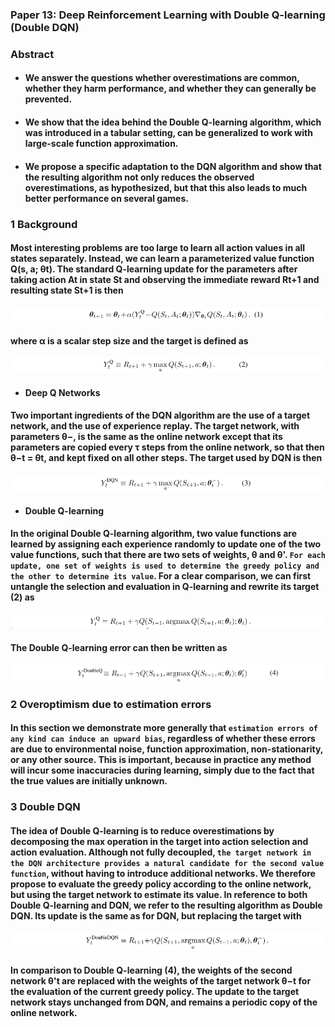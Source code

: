 ### Paper 13: Deep Reinforcement Learning with Double Q-learning (Double DQN)

### Abstract

- #### We answer the questions whether overestimations are common, whether they harm performance, and whether they can generally be prevented.


- #### We show that the idea behind the Double Q-learning algorithm, which was introduced in a tabular setting, can be generalized to work with large-scale function approximation.

- #### We propose a specific adaptation to the DQN algorithm and show that the resulting algorithm not only reduces the observed overestimations, as hypothesized, but that this also leads to much better performance on several games.


### 1 Background

#### Most interesting problems are too large to learn all action values in all states separately. Instead, we can learn a parameterized value function Q(s, a; θt). The standard Q-learning update for the parameters after taking action At in state St and observing the immediate reward Rt+1 and resulting state St+1 is then

<p align="center">
<img src="/images/460.png"><br/>
</p>

#### where α is a scalar step size and the target is defined as

<p align="center">
<img src="/images/461.png"><br/>
</p>

- #### Deep Q Networks


#### Two important ingredients of the DQN algorithm are the use of a target network, and the use of experience replay. The target network, with parameters θ−, is the same as the online network except that its parameters are copied every τ steps from the online network, so that then θ−t = θt, and kept fixed on all other steps. The target used by DQN is then

<p align="center">
<img src="/images/462.png"><br/>
</p>

- #### Double Q-learning

#### In the original Double Q-learning algorithm, two value functions are learned by assigning each experience randomly to update one of the two value functions, such that there are two sets of weights, θ and θ'. `For each update, one set of weights is used to determine the greedy policy and the other to determine its value`. For a clear comparison, we can first untangle the selection and evaluation in Q-learning and rewrite its target (2) as

<p align="center">
<img src="/images/463.png"><br/>
</p>

#### The Double Q-learning error can then be written as

<p align="center">
<img src="/images/464.png"><br/>
</p>

### 2 Overoptimism due to estimation errors

#### In this section we demonstrate more generally that `estimation errors of any kind can induce an upward bias`, regardless of whether these errors are due to environmental noise, function approximation, non-stationarity, or any other source. This is important, because in practice any method will incur some inaccuracies during learning, simply due to the fact that the true values are initially unknown.

### 3 Double DQN

#### The idea of Double Q-learning is to reduce overestimations by decomposing the max operation in the target into action selection and action evaluation. Although not fully decoupled, `the target network in the DQN architecture provides a natural candidate for the second value function`, without having to introduce additional networks. We therefore propose to evaluate the greedy policy according to the online network, but using the target network to estimate its value. In reference to both Double Q-learning and DQN, we refer to the resulting algorithm as Double DQN. Its update is the same as for DQN, but replacing the target with

<p align="center">
<img src="/images/465.png"><br/>
</p>

#### In comparison to Double Q-learning (4), the weights of the second network θ't are replaced with the weights of the target network θ−t for the evaluation of the current greedy policy. The update to the target network stays unchanged from DQN, and remains a periodic copy of the online network.
